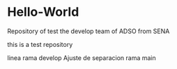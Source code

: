 # Hello-World

Repository of test the develop team of ADSO from SENA

this is a test repository

linea rama develop
Ajuste de separacion rama main 